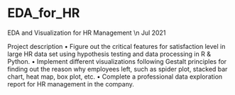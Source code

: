 # EDA_for_HR
EDA and Visualization for HR Management \n
Jul 2021

Project description
• Figure out the critical features for satisfaction level in large HR data set using hypothesis testing and data processing in R & Python.
• Implement different visualizations following Gestalt principles for finding out the reason why employees left, such as spider plot, stacked bar chart, heat map, box plot, etc.
• Complete a professional data exploration report for HR management in the company.
